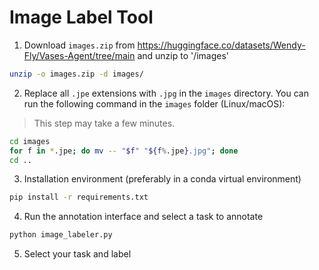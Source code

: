 # Image Label Tool

1. Download `images.zip` from  https://huggingface.co/datasets/Wendy-Fly/Vases-Agent/tree/main and unzip to '/images'
```bash
unzip -o images.zip -d images/
```

2. Replace all `.jpe` extensions with `.jpg` in the `images` directory. You can run the following command in the `images` folder (Linux/macOS):
 > This step may take a few minutes.
```bash
cd images
for f in *.jpe; do mv -- "$f" "${f%.jpe}.jpg"; done
cd ..
```

3. Installation environment (preferably in a conda virtual environment)
```bash
pip install -r requirements.txt
```

4. Run the annotation interface and select a task to annotate
```bash
python image_labeler.py
```

5. Select your task and label
